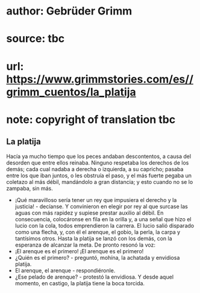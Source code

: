 # author: Gebrüder Grimm
# source: tbc
# url: https://www.grimmstories.com/es//grimm_cuentos/la_platija
# note: copyright of translation tbc

## La platija 

Hacía ya mucho tiempo que los peces andaban descontentos, a causa del
desorden que entre ellos reinaba. Ninguno respetaba los derechos de los
demás; cada cual nadaba a derecha o izquierda, a su capricho; pasaba
entre los que iban juntos, o les obstruía el paso, y el más fuerte
pegaba un coletazo al más débil, mandándolo a gran distancia; y esto
cuando no se lo zampaba, sin más.
- ¡Qué maravilloso sería tener un rey que impusiera el derecho y la
justicia! - decíanse. Y convinieron en elegir por rey al que surcase las
aguas con más rapidez y supiese prestar auxilio al débil.
En consecuencia, colocáronse en fila en la orilla y, a una señal que
hizo el lucio con la cola, todos emprendieron la carrera. El lucio salió
disparado como una flecha, y, con él el arenque, el gobio, la perla, la
carpa y tantísimos otros. Hasta la platija se lanzó con los demás, con
la esperanza de alcanzar la meta.
De pronto resonó la voz:
- ¡El arenque es el primero! ¡El arenque es el primero!
- ¿Quién es el primero? - preguntó, mohína, la achatada y envidiosa
platija.
- El arenque, el arenque - respondiéronle.
- ¿Ese pelado de arenque? - protestó la envidiosa. Y desde aquel
momento, en castigo, la platija tiene la boca torcida.
